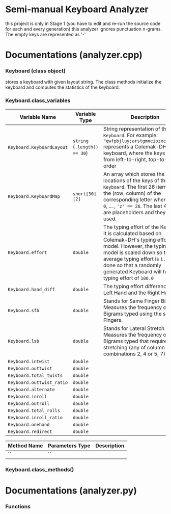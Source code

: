 # Semi-manual Keyboard Analyzer
this project is only in Stage 1 (you have to edit and re-run the source code for each and every generation)
this analyzer ignores punctuation n-grams. The empty keys are represented as '-'

# Documentations (analyzer.cpp)

### Keyboard (class object)
stores a keyboard with given layout string. The class methods initialize the keyboard and computes the statistics of the keyboard.

### Keyboard.class_variables

| Variable Name | Variable Type | Description |
| ------------- | ------------- | ----------- |
| `Keyboard.KeyboardLayout` | `string` (`.length() == 30`) | String representation of the `Keyboard`. For example: `"qwfpbjluy;arstgmneiozxcdvkh,./"` represents a Colemak-DH keyboard, where the keys start from left-to-right, top-to-bottom order |
| `Keyboard.KeyboardMap` | `short[30][2]` | An array which stores the locations of the keys of the `Keyboard`. The first 26 items store the (row, column) of the corresponding letter where `'a' == 0`, ... , `'z' == 26`. The last 4 itmes are placeholders and they are not used. |
| `Keyboard.effort` | `double` | The typing effort of the Keyboard. It is calculated based on Colemak-DH's typing effort model. However, the typing effort model is scaled down so that the average typing effort is `1.0`. This is done so that a randomly generated Keyboard will have a typing effort of `100.0` |
| `Keyboard.hand_diff` | `double` | The typing effort difference of the Left Hand and the Right Hand. |
| `Keyboard.sfb` | `double` | Stands for Same Finger Bigram. Measures the frequency of Bigrams typed using the same Fingers. |
| `Keyboard.lsb` | `double` | Stands for Lateral Stretch Bigram. Measures the frequency of Bigrams typed that require lateral stretching (any of column combinations 2, 4 or 5, 7). |
| `Keyboard.intwist` | `double` |  |
| `Keyboard.outtwist` | `double` |  |
| `Keyboard.total_twists` | `double` |  |
| `Keyboard.outtwist_ratio` | `double` |  |
| `Keyboard.alternate` | `double` |  |
| `Keyboard.inroll` | `double` |  |
| `Keyboard.outroll` | `double` |  |
| `Keyboard.total_rolls` | `double` |  |
| `Keyboard.inroll_ratio` | `double` |  |
| `Keyboard.onehand` | `double` |  |
| `Keyboard.redirect` | `double` |  |

| Method Name | Parameters Type | Description |
| ------------- | ------------- | ----------- |
| `` | `` |  |

### Keyboard.class_methods()

# Documentations (analyzer.py)

### Functions
